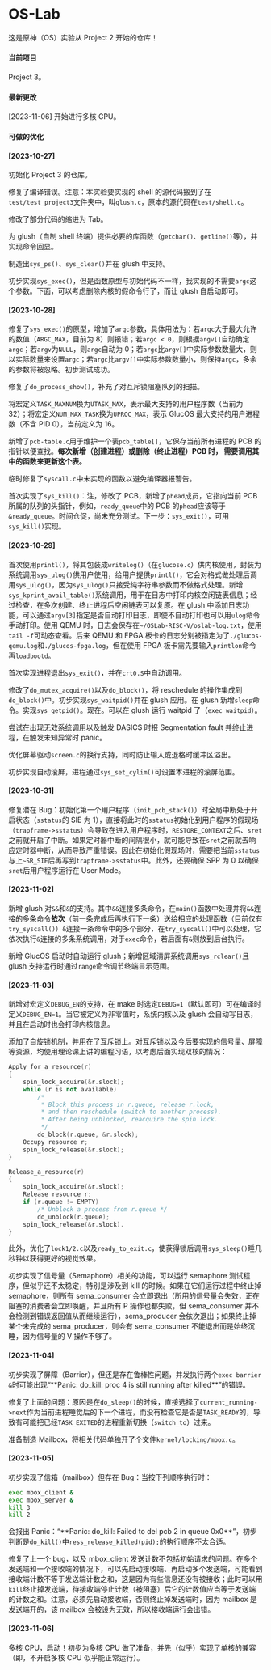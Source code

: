 # OS-Lab

这是原神（OS）实验从 Project 2 开始的仓库！

#### 当前项目

Project 3。

#### 最新更改

[2023-11-06] 开始进行多核 CPU。

#### 可做的优化



#### [2023-10-27]

  初始化 Project 3 的仓库。

  修复了编译错误。注意：本实验要实现的 shell 的源代码搬到了在`test/test_project3`文件夹中，叫`glush.c`，原本的源代码在`test/shell.c`。

  修改了部分代码的缩进为 Tab。

  为 glush（自制 shell 终端）提供必要的库函数（`getchar()`、`getline()`等），并实现命令回显。

  制造出`sys_ps()`、`sys_clear()`并在 glush 中支持。

  初步实现`sys_exec()`，但是函数原型与初始代码不一样，我实现的不需要`argc`这个参数。下面，可以考虑删除内核的假命令行了，而让 glush 自启动即可。

#### [2023-10-28]

  修复了`sys_exec()`的原型，增加了`argc`参数，具体用法为：若`argc`大于最大允许的数值（`ARGC_MAX`，目前为 8）则报错；若`argc < 0`，则根据`argv[]`自动确定`argc`；若`argv`为`NULL`，则`argc`自动为 0；若`argc`比`argv[]`中实际参数数量大，则以实际数量来设置`argc`；若`argc`比`argv[]`中实际参数数量小，则保持`argc`，多余的参数将被忽略。初步测试成功。

  修复了`do_process_show()`，补充了对互斥锁阻塞队列的扫描。

  将宏定义`TASK_MAXNUM`换为`UTASK_MAX`，表示最大支持的用户程序数（当前为 32）；将宏定义`NUM_MAX_TASK`换为`UPROC_MAX`，表示 GlucOS 最大支持的用户进程数（不含 PID 0），当前定义为 16。

  新增了`pcb-table.c`用于维护一个表`pcb_table[]`，它保存当前所有进程的 PCB 的指针以便查找。**每次新增（创建进程）或删除（终止进程）PCB 时， 需要调用其中的函数来更新这个表。**

  临时修复了`syscall.c`中未实现的函数以避免编译器报警告。

  首次实现了`sys_kill()`：注，修改了 PCB，新增了`phead`成员，它指向当前 PCB 所属的队列的头指针，例如，`ready_queue`中的 PCB 的`phead`应该等于`&ready_queue`。时间仓促，尚未充分测试。下一步：`sys_exit()`，可用`sys_kill()`实现。

#### [2023-10-29]

  首次使用`printl()`，将其包装成`writelog()`（在`glucose.c`）供内核使用，封装为系统调用`sys_ulog()`供用户使用，给用户提供`printl()`，它会对格式做处理后调用`sys_ulog()`，因为`sys_ulog()`只接受纯字符串参数而不做格式处理。新增`sys_kprint_avail_table()`系统调用，用于在日志中打印内核空闲链表信息；经过检查，在多次创建、终止进程后空闲链表可以复原。在 glush 中添加日志功能，可以通过`argv[3]`指定是否自动打印日志，即使不自动打印也可以用`ulog`命令手动打印。使用 QEMU 时，日志会保存在`~/OSLab-RISC-V/oslab-log.txt`，使用`tail -f`可动态查看。后来 QEMU 和 FPGA 板卡的日志分别被指定为了`./glucos-qemu.log`和`./glucos-fpga.log`，但在使用 FPGA 板卡需先要输入`printlon`命令再`loadbootd`。

首次实现进程退出`sys_exit()`，并在`crt0.S`中自动调用。

  修改了`do_mutex_acquire()`以及`do_block()`，将 reschedule 的操作集成到`do_block()`中。初步实现`sys_waitpid()`并在 glush 应用。在 glush 新增`sleep`命令。实现`sys_getpid()`。现在。可以在 glush 运行 waitpid 了（`exec waitpid`）。

  尝试在出现无效系统调用以及触发 DASICS 时报 Segmentation fault 并终止进程，在触发未知异常时 panic。

  优化屏幕驱动`screen.c`的换行支持，同时防止输入或退格时缓冲区溢出。

  初步实现自动滚屏，进程通过`sys_set_cylim()`可设置本进程的滚屏范围。

#### [2023-10-31]

  修复潜在 Bug：初始化第一个用户程序（`init_pcb_stack()`）时全局中断处于开启状态（`sstatus`的 SIE 为 1），直接将此时的`sstatus`初始化到用户程序的假现场（`trapframe->sstatus`）会导致在进入用户程序时，`RESTORE_CONTEXT`之后、`sret`之前就开启了中断。如果定时器中断的间隔很小，就可能导致在`sret`之前就去响应定时器中断，从而导致严重错误。因此在初始化假现场时，需要把当前`sstatus`与上`~SR_SIE`后再写到`trapframe->sstatus`中。此外，还要确保 SPP 为 0 以确保`sret`后用户程序运行在 User Mode。

#### [2023-11-02]

  新增 glush 对`&&`和`&`的支持。其中`&&`连接多条命令，在`main()`函数中处理并将`&&`连接的多条命令**依次**（前一条完成后再执行下一条）送给相应的处理函数（目前仅有`try_syscall()`）`&`连接一条命令中的多个部分，在`try_syscall()`中可以处理，它依次执行`&`连接的多条系统调用，对于`exec`命令，若后面有`&`则放到后台执行。

  新增 GlucOS 启动时自动运行 glush；新增区域清屏系统调用`sys_rclear()`且 glush 支持运行时通过`range`命令调节终端显示范围。

#### [2023-11-03]

  新增对宏定义`DEBUG_EN`的支持，在 make 时选定`DEBUG=1`（默认即可）可在编译时定义`DEBUG_EN=1`。当它被定义为非零值时，系统内核以及 glush 会自动写日志，并且在启动时也会打印内核信息。

  添加了自旋锁机制，并用在了互斥锁上。对互斥锁以及今后要实现的信号量、屏障等资源，均使用理论课上讲的编程习语，以考虑后面实现双核的情况：

```c++
Apply_for_a_resource(r)
{
	spin_lock_acquire(&r.slock);
    while (r is not available)
        /*
         * Block this process in r.queue, release r.lock,
         * and then reschedule (switch to another process).
         * After being unblocked, reacquire the spin lock.
         */
        do_block(r.queue, &r.slock);
    Occupy resource r;
    spin_lock_release(&r.slock);
}

Release_a_resource(r)
{
    spin_lock_acquire(&r.slock);
    Release resource r;
    if (r.queue != EMPTY)
        /* Unblock a process from r.queue */
        do_unblock(r.queue);
    spin_lock_release(&r.slock).
}
```

此外，优化了`lock1/2.c`以及`ready_to_exit.c`，使获得锁后调用`sys_sleep()`睡几秒钟以获得更好的视觉效果。

  初步实现了信号量（Semaphore）相关的功能，可以运行 semaphore 测试程序，但似乎还不太稳定，特别是涉及到 kill 的时候。如果在它们运行过程中终止掉 semaphore，则所有 sema_consumer 会立即退出（所用的信号量会失效，正在阻塞的消费者会立即唤醒，并且所有 P 操作也都失败，但 sema_consumer 并不会检测到错误返回值从而继续运行），sema_producer 会依次退出；如果终止掉某个未完成的 sema_producer，则会有 sema_consumer 不能退出而是始终沉睡，因为信号量的 V 操作不够了。

#### [2023-11-04]

  初步实现了屏障（Barrier），但还是存在鲁棒性问题，并发执行两个`exec barrier &`时可能出现“\*\*Panic: do_kill: proc 4 is still running after killed\*\*”的错误。

  修复了上面的问题：原因是在`do_sleep()`的时候，直接选择了`current_running->next`作为当前进程睡觉后的下一个进程，而没有检查它是否是`TASK_READY`的，导致有可能把已经`TASK_EXITED`的进程重新切换（`switch_to`）过来。

  准备制造 Mailbox，将相关代码单独开了个文件`kernel/locking/mbox.c`。

#### [2023-11-05]

  初步实现了信箱（mailbox）但存在 Bug：当按下列顺序执行时：

```bash
exec mbox_client &
exec mbox_server &
kill 3
kill 2
```

会报出 Panic：“\*\*Panic: do_kill: Failed to del pcb 2 in queue 0x0\*\*”，初步判断是`do_kill()`中`ress_release_killed(pid);`的执行顺序不太合适。

  修复了上一个 bug，以及 mbox_client 发送计数不包括初始请求的问题。在多个发送端和一个接收端的情况下，可以先启动接收端、再启动多个发送端，可能看到接收端计数不等于发送端计数之和，这是因为有些信息还没有被接收；此时可以用`kill`终止掉发送端，待接收端停止计数（被阻塞）后它的计数值应当等于发送端的计数之和。注意，必须先启动接收端，否则终止掉发送端时，因为 mailbox 是发送端开的，该 mailbox 会被设为无效，所以接收端运行会出错。

#### [2023-11-06]

  多核 CPU，启动！初步为多核 CPU 做了准备，并先（似乎）实现了单核的兼容（即，不开启多核 CPU 似乎能正常运行）。


